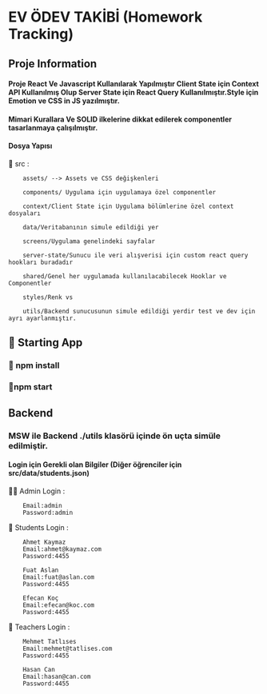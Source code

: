 # EV ÖDEV TAKİBİ (Homework Tracking)

 ## Proje Information 
#### Proje React Ve Javascript Kullanılarak Yapılmıştır Client State için Context API Kullanılmış Olup Server State için React Query Kullanılmıştır.Style için Emotion ve CSS in JS yazılmıştır.

#### Mimari Kurallara Ve SOLID ilkelerine dikkat edilerek componentler tasarlanmaya çalışılmıştır.
#### Dosya Yapısı 

 📜  src :
	
		assets/ --> Assets ve CSS değişkenleri
		
		components/ Uygulama için uygulamaya özel componentler
		
		context/Client State için Uygulama bölümlerine özel context dosyaları
		
		data/Veritabanının simule edildiği yer
		
		screens/Uygulama genelindeki sayfalar
		
		server-state/Sunucu ile veri alışverisi için custom react query hookları buradadır
		
		shared/Genel her uygulamada kullanılacabilecek Hooklar ve Componentler
		
		styles/Renk vs
		
		utils/Backend sunucusunun simule edildiği yerdir test ve dev için ayrı ayarlanmıştır.
	



## 📝 Starting App

### 💯 npm install
### 💯npm start

  


## Backend
  

### MSW ile Backend ./utils klasörü içinde ön uçta simüle edilmiştir.

  #### Login için Gerekli olan Bilgiler (Diğer öğrenciler için src/data/students.json)
  

👨‍💼  Admin Login :

		Email:admin
		Password:admin




 📜  Students Login :
	
		Ahmet Kaymaz
		Email:ahmet@kaymaz.com
		Password:4455

		Fuat Aslan
		Email:fuat@aslan.com
		Password:4455

		Efecan Koç
		Email:efecan@koc.com
		Password:4455

	
	  
 📜  Teachers Login :
	
		Mehmet Tatlıses
		Email:mehmet@tatlises.com
		Password:4455

		Hasan Can
		Email:hasan@can.com
		Password:4455




  
